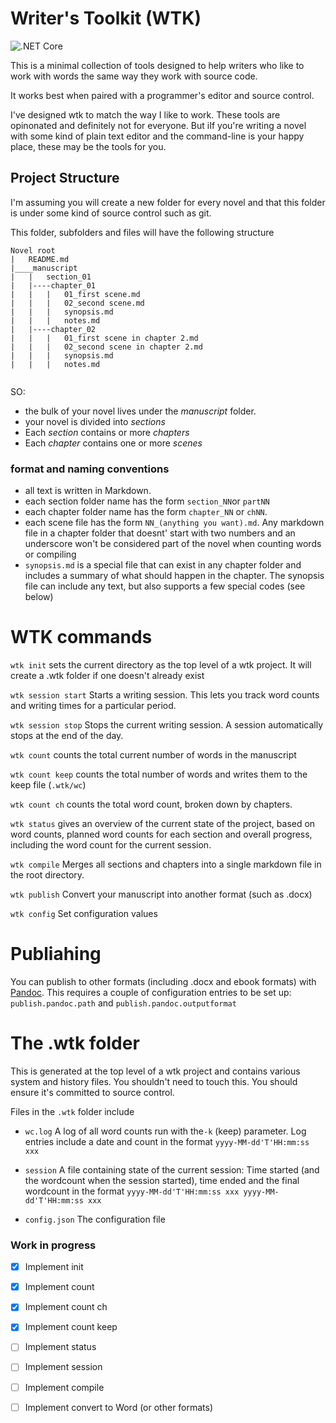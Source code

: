 # Writer's Toolkit (WTK)

![.NET Core](https://github.com/discorobot/wtk/workflows/.NET%20Core/badge.svg)

This is a minimal collection of tools designed to help writers who like to work with words the same way they work with source code.

It works best when paired with a programmer's editor and source control.

I've designed wtk to match the way I like to work. These tools are opinonated and definitely not for everyone. But iIf you're writing a novel with some kind of plain text editor and the command-line is your happy place, these may be the tools for you.




## Project Structure
I'm assuming you will create a new folder for every novel and that this folder is under some kind of source control such as git.


This folder, subfolders and files will have the following structure

```
Novel root
|   README.md
|____manuscript
|   |   section_01
|   |----chapter_01
|   |   |   01_first scene.md
|   |   |   02_second scene.md
|   |   |   synopsis.md
|   |   |   notes.md   
|   |----chapter_02
|   |   |   01_first scene in chapter 2.md
|   |   |   02_second scene in chapter 2.md
|   |   |   synopsis.md
|   |   |   notes.md
   

```
SO:
- the bulk of your novel lives under the _manuscript_ folder.
- your novel is divided into _sections_
- Each _section_ contains or more _chapters_
- Each _chapter_ contains one or more _scenes_

### format and naming conventions
- all text is written in Markdown. 
- each section folder name has the form `section_NN`or `partNN`
- each chapter folder name has the form `chapter_NN` or `chNN`. 
- each scene file has the form `NN_(anything you want).md`. Any markdown file in a chapter folder that doesnt' start with two numbers and an underscore won't be considered part of the novel when counting words or compiling
- `synopsis.md` is a special file that can exist in any chapter folder and includes a summary of what should happen in the chapter. The synopsis file can include any text, but also supports a few special codes (see below)


# WTK commands

`wtk init` sets the current directory as the top level of a wtk project. It will create a .wtk folder if one doesn't already exist

`wtk session start` Starts a writing session. This lets you track word counts and writing times for a particular period.

`wtk session stop` Stops the current writing session. A session automatically stops at the end of the day.

`wtk count` counts the total current number of words in the manuscript

`wtk count keep` counts the total number of words and writes them to the keep file (`.wtk/wc`)

`wtk count ch` counts the total word count, broken down by chapters. 

`wtk status` gives an overview of the current state of the project, based on word counts, planned word counts for each section and overall progress, including the word count for the current session.

`wtk compile`   Merges all sections and chapters into a single markdown file in the root directory.

`wtk publish`   Convert your manuscript into another format (such as .docx)

`wtk config` Set configuration values

# Publiahing
You can publish to other formats (including .docx and ebook formats) with [Pandoc](https://pandoc.org/index.html). This requires a couple of configuration entries to be set up: `publish.pandoc.path` and `publish.pandoc.outputformat`


# The .wtk folder
This is generated at the top level of a wtk project and contains various system and history files. You shouldn't need to touch this. You should ensure it's committed to source control.

Files in the `.wtk` folder include
- `wc.log` A log of all word counts run with the`-k` (keep) parameter. Log entries include a date and count in the format `yyyy-MM-dd'T'HH:mm:ss xxx`

- `session` A file containing state of the current session: Time started (and the wordcount when the session started), time ended and the final wordcount in the format 
`yyyy-MM-dd'T'HH:mm:ss xxx yyyy-MM-dd'T'HH:mm:ss xxx`

- `config.json` The configuration file

### Work in progress
- [x] Implement init
- [x] Implement count
- [x] Implement count ch
- [x] Implement count keep
- [ ] Implement status
- [ ] Implement session
- [ ] Implement compile
- [ ] Implement convert to Word (or other formats)
 